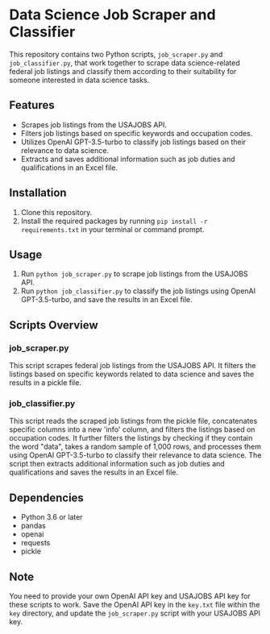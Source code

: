 

# **Data Science Job Scraper and Classifier**

This repository contains two Python scripts, `job_scraper.py` and `job_classifier.py`, that work together to scrape data science-related federal job listings and classify them according to their suitability for someone interested in data science tasks.


## **Features**



* Scrapes job listings from the USAJOBS API.
* Filters job listings based on specific keywords and occupation codes.
* Utilizes OpenAI GPT-3.5-turbo to classify job listings based on their relevance to data science.
* Extracts and saves additional information such as job duties and qualifications in an Excel file.


## **Installation**



1. Clone this repository.
2. Install the required packages by running `pip install -r requirements.txt` in your terminal or command prompt.


## **Usage**



1. Run `python job_scraper.py` to scrape job listings from the USAJOBS API.
2. Run `python job_classifier.py` to classify the job listings using OpenAI GPT-3.5-turbo, and save the results in an Excel file.


## **Scripts Overview**


### **job_scraper.py**

This script scrapes federal job listings from the USAJOBS API. It filters the listings based on specific keywords related to data science and saves the results in a pickle file.


### **job_classifier.py**

This script reads the scraped job listings from the pickle file, concatenates specific columns into a new 'info' column, and filters the listings based on occupation codes. It further filters the listings by checking if they contain the word "data", takes a random sample of 1,000 rows, and processes them using OpenAI GPT-3.5-turbo to classify their relevance to data science. The script then extracts additional information such as job duties and qualifications and saves the results in an Excel file.


## **Dependencies**



* Python 3.6 or later
* pandas
* openai
* requests
* pickle


## **Note**

You need to provide your own OpenAI API key and USAJOBS API key for these scripts to work. Save the OpenAI API key in the `key.txt` file within the `key` directory, and update the `job_scraper.py` script with your USAJOBS API key.
